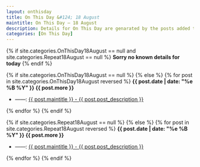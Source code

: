 ```yaml
---
layout: onthisday
title: On This Day &#124; 18 August
maintitle: On This Day — 18 August
description: Details for On This Day are genarated by the posts added to the website so the content is subject to changes/updates over time.
categories: [On This Day]
---
```


{% if site.categories.OnThisDay18August == null and site.categories.Repeat18August == null %}
<strong>Sorry no known details for today</strong>
{% endif %}

{% if site.categories.OnThisDay18August == null %}
{% else %}
{% for post in site.categories.OnThisDay18August reversed %}
<strong>{{ post.date | date: "%e %B %Y" }} {{ post.more }}</strong>
<ul>
<li> ——: <a href="{{ post.url }}">{{ post.maintitle }} - {{ post.post_description }}</a></li>
</ul>
{% endfor %}
{% endif %}

{% if site.categories.Repeat18August == null %}
{% else %}
{% for post in site.categories.Repeat18August reversed %}
<strong>{{ post.date | date: "%e %B %Y" }} {{ post.more }}</strong>
<ul>
<li> ——: <a href="{{ post.url }}">{{ post.maintitle }} - {{ post.post_description }}</a></li>
</ul>
{% endfor %}
{% endif %}
